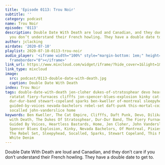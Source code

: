 ```yaml
---
title: 'Episode 0113: Trou Noir'
subtitle: ''
category: podcast
name: Trou Noir
episode: '0113'
description: Double Date With Death are loud and Canadian, and they don’t care if
  you don’t understand their French howling. They have a double date to get to.
author: jclacking
airdate: '2020-07-10'
playlist: 2020-07-10-0113-trou-noir
audio_player: '<iframe width="100%" style="margin-bottom: 1em;" height="120" src="https://www.mixcloud.com/widget/iframe/?feed=widget%2Fiframe%2F%3Fhide_cover%3D1%26light%3D1%26hide_artwork%3D1%26feed%3D%252Fthe-lacking-org%252Fpgrdac-113-trou-noir%252F&hide_artwork=1&hide_cover=1&light=1"
  frameborder="0"></iframe>'
link_url: https://www.mixcloud.com/widget/iframe/?hide_cover=1&light=1&hide_artwork=1&feed=%2Fthe-lacking-org%2Fpgrdac-113-trou-noir%2F
link_type: mixcloud
image:
  src: podcast/0113-double-date-with-death.jpg
  caption: Double Date With Death
index: Trou Noir
tags: double-date-with-death jen-cloher dukes-of-stratosphear devo heartless-bastards
  ratatat fiery-furnaces clifffs jon-spencer-blues-explosion kinky cat-empire dilika
  dur-dur-band stewart-copeland sparks ben-kweller of-montreal sleepyhead pixies galactic
  guided-by-voices nevada-bachelors rebel-set daft-punk this-mortal-coil white-denim
  socalled john-vanderslice home
keywords: Ben Kweller, The Cat Empire, Clifffs, Daft Punk, Devo, Dilika, Double Date
  with Death, The Dukes Of Stratosphear, Dur-Dur Band, The Fiery Furnaces, Galactic,
  Guided By Voices, Heartless Bastards, Home, Jen Cloher, John Vanderslice, The Jon
  Spencer Blues Explosion, Kinky, Nevada Bachelors, Of Montreal, Pixies, Ratatat,
  The Rebel Set, Sleepyhead, Socalled, Sparks, Stewart Copeland, This Mortal Coil,
  White Denim
---
```

Double Date With Death are loud and Canadian, and they don’t care if you don’t understand their French howling. They have a double date to get to.
